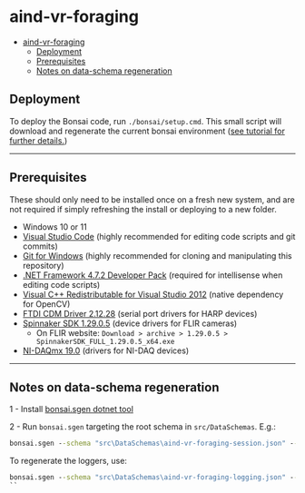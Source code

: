 # aind-vr-foraging

- [aind-vr-foraging](#aind-vr-foraging)
  - [Deployment](#deployment)
  - [Prerequisites](#prerequisites)
  - [Notes on data-schema regeneration](#notes-on-data-schema-regeneration)

## Deployment

To deploy the Bonsai code, run `./bonsai/setup.cmd`. This small script will download and regenerate the current bonsai environment ([see tutorial for further details.](https://bonsai-rx.org/docs/articles/environments.html))

---

## Prerequisites

These should only need to be installed once on a fresh new system, and are not required if simply refreshing the install or deploying to a new folder.

- Windows 10 or 11
- [Visual Studio Code](https://code.visualstudio.com/) (highly recommended for editing code scripts and git commits)
- [Git for Windows](https://gitforwindows.org/) (highly recommended for cloning and manipulating this repository)
- [.NET Framework 4.7.2 Developer Pack](https://dotnet.microsoft.com/download/dotnet-framework/thank-you/net472-developer-pack-offline-installer) (required for intellisense when editing code scripts)
- [Visual C++ Redistributable for Visual Studio 2012](https://www.microsoft.com/en-us/download/details.aspx?id=30679) (native dependency for OpenCV)
- [FTDI CDM Driver 2.12.28](https://www.ftdichip.com/Drivers/CDM/CDM21228_Setup.zip) (serial port drivers for HARP devices)
- [Spinnaker SDK 1.29.0.5](https://www.flir.co.uk/support/products/spinnaker-sdk/#Downloads) (device drivers for FLIR cameras)
  - On FLIR website: `Download > archive > 1.29.0.5 > SpinnakerSDK_FULL_1.29.0.5_x64.exe`
- [NI-DAQmx 19.0](https://www.ni.com/en-gb/support/downloads/drivers/download.ni-daq-mx.html#301173) (drivers for NI-DAQ devices)

---

## Notes on data-schema regeneration

 1 - Install [bonsai.sgen dotnet tool](https://github.com/bonsai-rx/sgen)

 2 - Run `bonsai.sgen` targeting the root schema in `src/DataSchemas`. E.g.:

```cmd
bonsai.sgen --schema "src\DataSchemas\aind-vr-foraging-session.json" --namespace AindVrForagingDataSchema --root AindVrForagingSession --output "src\Extensions\AindVrForagingSession.cs"
```

To regenerate the loggers, use:

```cmd
bonsai.sgen --schema "src\DataSchemas\aind-vr-foraging-logging.json" --namespace AindVrForagingDataSchema.Logging --root AindVrForagingLogging --output "src\Extensions\AindVrForagingLogging.cs"
``

